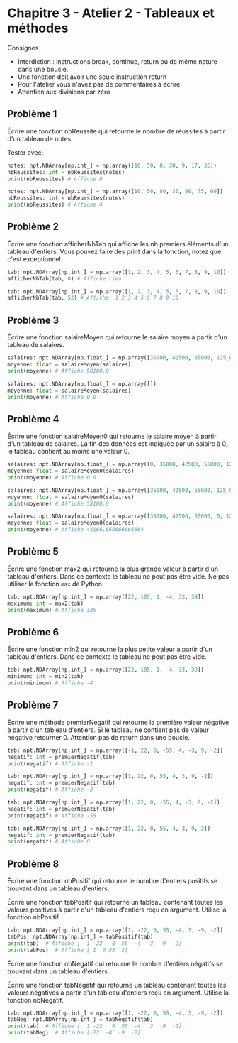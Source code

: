 # Chapitre 3 - Atelier 2 - Tableaux et méthodes

Consignes

 * Interdiction : instructions break, continue, return ou de même nature dans une boucle.
 * Une fonction doit avoir une seule instruction return
 * Pour l'atelier vous n'avez pas de commentaires à écrire
 * Attention aux divisions par zéro

## Problème 1

Écrire une fonction nbReussite qui retourne le nombre de réussites à partir d'un tableau de notes.

Tester avec:

```py
notes: npt.NDArray[np.int_] = np.array([10, 50, 8, 30, 9, 17, 36])
nbReussites: int = nbReussites(notes)
print(nbReussites) # Affiche 0
```
```py
notes: npt.NDArray[np.int_] = np.array([10, 50, 80, 30, 99, 75, 60])
nbReussites: int = nbReussites(notes)
print(nbReussites) # Affiche 4
```

## Problème 2

Écrire une fonction afficherNbTab qui affiche les nb premiers éléments d'un tableau d'entiers. Vous pouvez faire des print dans la fonction, notez que c'est exceptionnel.

```py
tab: npt.NDArray[np.int_] = np.array([1, 2, 3, 4, 5, 6, 7, 8, 9, 10])
afficherNbTab(tab, 0) # Affiche rien
```
```py
tab: npt.NDArray[np.int_] = np.array([1, 2, 3, 4, 5, 6, 7, 8, 9, 10])
afficherNbTab(tab, 52) # Affiche: 1 2 3 4 5 6 7 8 9 10
```

## Problème 3

Écrire une fonction salaireMoyen qui retourne le salaire moyen à partir d'un tableau de salaires.

```py
salaires: npt.NDArray[np.float_] = np.array([35000, 42500, 55000, 125_000, 33000])
moyenne: float = salaireMoyen(salaires)
print(moyenne) # Affiche 58100.0
```
```py
salaires: npt.NDArray[np.float_] = np.array([])
moyenne: float = salaireMoyen(salaires)
print(moyenne) # Affiche 0.0
```

## Problème 4

Écrire une fonction salaireMoyen0 qui retourne le salaire moyen à partir d'un tableau de salaires. La fin des données est indiquée par un salaire à 0, le tableau contient au moins une valeur 0.

```py
salaires: npt.NDArray[np.float_] = np.array([0, 35000, 42500, 55000, 125_000, 33000])
moyenne: float = salaireMoyen0(salaires)
print(moyenne) # Affiche 0.0
```
```py
salaires: npt.NDArray[np.float_] = np.array([35000, 42500, 55000, 125_000, 33000, 0])
moyenne: float = salaireMoyen0(salaires)
print(moyenne) # Affiche 58100.0
```
```py
salaires: npt.NDArray[np.float_] = np.array([35000, 42500, 55000, 0, 125_000, 33000])
moyenne: float = salaireMoyen0(salaires)
print(moyenne) # Affiche 44166.666666666664
```

## Problème 5

Écrire une fonction max2 qui retourne la plus grande valeur à partir d'un tableau d'entiers. Dans ce contexte le tableau ne peut pas être vide. Ne pas utiliser la fonction `max` de Python.

```py
tab: npt.NDArray[np.int_] = np.array([22, 105, 1, -4, 33, 39])
maximum: int = max2(tab)
print(maximum) # Affiche 105
```

## Problème 6

Écrire une fonction min2 qui retourne la plus petite valeur à partir d'un tableau d'entiers. Dans ce contexte le tableau ne peut pas être vide.

```py
tab: npt.NDArray[np.int_] = np.array([22, 105, 1, -4, 33, 39])
minimum: int = min2(tab)
print(minimum) # Affiche -4
```

## Problème 7

Écrire une méthode premierNegatif qui retourne la première valeur négative à partir d'un tableau d'entiers. Si le tableau ne contient pas de valeur négative retourner 0. Attention pas de return dans une boucle.

```py
tab: npt.NDArray[np.int_] = np.array([-1, 22, 0, -55, 4, -3, 9, -2])
negatif: int = premierNegatif(tab)
print(negatif) # Affiche -1
```
```py
tab: npt.NDArray[np.int_] = np.array([1, 22, 0, 55, 4, 3, 9, -2])
negatif: int = premierNegatif(tab)
print(negatif) # Affiche -2
```
```py
tab: npt.NDArray[np.int_] = np.array([1, 22, 0, -55, 4, -3, 9, -2])
negatif: int = premierNegatif(tab)
print(negatif) # Affiche -55
```
```py
tab: npt.NDArray[np.int_] = np.array([1, 22, 0, 55, 4, 3, 9, 2])
negatif: int = premierNegatif(tab)
print(negatif) # Affiche 0
```

## Problème 8

Écrire une fonction nbPositif qui retourne le nombre d'entiers positifs se trouvant dans un tableau d'entiers.

Écrire une fonction tabPositif qui retourne un tableau contenant toutes les valeurs positives à partir d'un tableau d'entiers reçu en argument. Utilise la fonction nbPositif.

```py
tab: npt.NDArray[np.int_] = np.array([1, -22, 0, 55, -4, 3, -9, -2])
tabPos: npt.NDArray[np.int_] = tabPositif(tab)
print(tab)  # Affiche [  1 -22   0  55  -4   3  -9  -2]
print(tabPos)  # Affiche [ 1  0 55  3]
```

Écrire une fonction nbNegatif qui retourne le nombre d'entiers négatifs se trouvant dans un tableau d'entiers.

Écrire une fonction tabNegatif qui retourne un tableau contenant toutes les valeurs négatives à partir d'un tableau d'entiers reçu en argument. Utilise la fonction nbNegatif.

```py
tab: npt.NDArray[np.int_] = np.array([1, -22, 0, 55, -4, 3, -9, -2])
tabNeg: npt.NDArray[np.int_] = tabNegatif(tab)
print(tab)  # Affiche [  1 -22   0  55  -4   3  -9  -2]
print(tabNeg)  # Affiche [-22  -4  -9  -2]
```